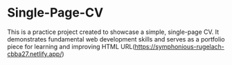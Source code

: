 # Single-Page-CV
This is a practice project created to showcase a simple, single-page CV. It demonstrates fundamental web development skills and serves as a portfolio piece for learning and improving HTML
URL(https://symphonious-rugelach-cbba27.netlify.app/)
